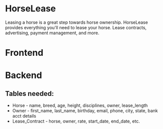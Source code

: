 # HorseLease
Leasing a horse is a great step towards horse ownership. HorseLease provides everything you'll need to lease your horse. Lease contracts, advertising, payment management, and more.

# Frontend


# Backend
## Tables needed:
- Horse - name, breed, age, height, disciplines, owner, lease_length
- Owner - first_name, last_name, birthday, email, phone, city, state, bank acct details
- Lease_Contract - horse, owner, rate, start_date, end_date, etc.
